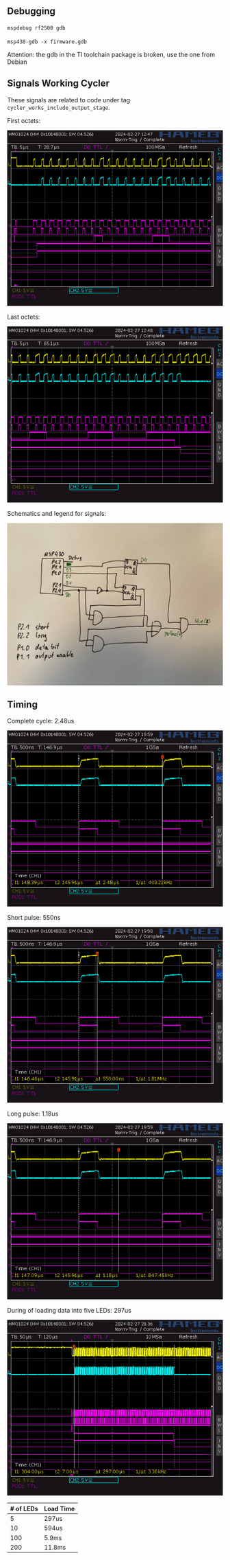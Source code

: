## Debugging

```
mspdebug rf2500 gdb

msp430-gdb -x firmware.gdb
```

Attention: the gdb in the TI toolchain package is broken, use the one from Debian



## Signals Working Cycler

These signals are related to code under tag `cycler_works_include_output_stage`.

First octets:

![](./docs/cycler_working_first_octets.png)

Last octets:

![](./docs/cycler_working_last_octets.png)

Schematics and legend for signals:

![](./docs/schematics.jpeg)


## Timing

Complete cycle: 2.48us

![](./docs/pulse_complete.png)

Short pulse: 550ns

![](./docs/pulse_short.png)

Long pulse: 1.18us

![](./docs/pulse_long.png)

During of loading data into five LEDs: 297us

![](./docs/five_leds.png)

| # of LEDs | Load Time |
| --------- | --------- |
| 5         | 297us     |
| 10        | 594us     |
| 100       | 5.9ms     |
| 200       | 11.8ms    |

